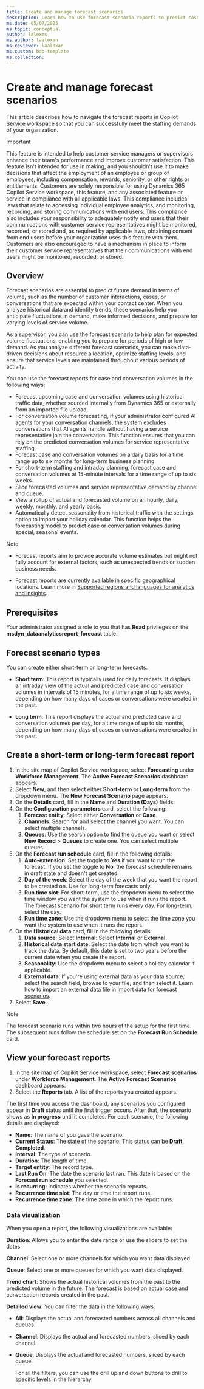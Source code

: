 ```yaml
---
title: Create and manage forecast scenarios
description: Learn how to use forecast scenario reports to predict case and conversation volumes.
ms.date: 05/07/2025
ms.topic: conceptual
author: lalexms
ms.author: laalexan
ms.reviewer: laalexan
ms.custom: bap-template
ms.collection:
---
```


# Create and manage forecast scenarios

This article describes how to navigate the forecast reports in Copilot Service workspace so that you can successfully meet the staffing demands of your organization.

> [!IMPORTANT]
> This feature is intended to help customer service managers or supervisors enhance their team's performance and improve customer satisfaction. This feature isn't intended for use in making, and you shouldn't use it to make decisions that affect the employment of an employee or group of employees, including compensation, rewards, seniority, or other rights or entitlements. Customers are solely responsible for using Dynamics 365 Copilot Service workspace, this feature, and any associated feature or service in compliance with all applicable laws. This compliance includes laws that relate to accessing individual employee analytics, and monitoring, recording, and storing communications with end users. This compliance also includes your responsibility to adequately notify end users that their communications with customer service representatives might be monitored, recorded, or stored and, as required by applicable laws, obtaining consent from end users before your organization uses this feature with them. Customers are also encouraged to have a mechanism in place to inform their customer service representatives that their communications with end users might be monitored, recorded, or stored.

## Overview

Forecast scenarios are essential to predict future demand in terms of volume, such as the number of customer interactions, cases, or conversations that are expected within your contact center. When you analyze historical data and identify trends, these scenarios help you anticipate fluctuations in demand, make informed decisions, and prepare for varying levels of service volume.

As a supervisor, you can use the forecast scenario to help plan for expected volume fluctuations, enabling you to prepare for periods of high or low demand. As you analyze different forecast scenarios, you can make data-driven decisions about resource allocation, optimize staffing levels, and ensure that service levels are maintained throughout various periods of activity.

You can use the forecast reports for case and conversation volumes in the following ways:

- Forecast upcoming case and conversation volumes using historical traffic data, whether sourced internally from Dynamics 365 or externally from an imported file upload.
- For conversation volume forecasting, if your administrator configured AI agents for your conversation channels, the system excludes conversations that AI agents handle without having a service representative join the conversation. This function ensures that you can rely on the predicted conversation volumes for service representative staffing.
- Forecast case and conversation volumes on a daily basis for a time range up to six months for long-term business planning.
- For short-term staffing and intraday planning, forecast case and conversation volumes at 15-minute intervals for a time range of up to six weeks.
- Slice forecasted volumes and service representative demand by channel and queue.
- View a rollup of actual and forecasted volume on an hourly, daily, weekly, monthly, and yearly basis.
- Automatically detect seasonality from historical traffic with the settings option to import your holiday calendar. This function helps the forecasting model to predict case or conversation volumes during special, seasonal events.

> [!NOTE]
> - Forecast reports aim to provide accurate volume estimates but might not fully account for external factors, such as unexpected trends or sudden business needs.
>
> - Forecast reports are currently available in specific geographical locations. Learn more in [Supported regions and languages for analytics and insights](/dynamics365/customer-service/administer/cs-region-availability-service-limits#supported-regions-and-languages-for-analytics-and-insights).

## Prerequisites

Your administrator assigned a role to you that has **Read** privileges on the **msdyn_dataanalyticsreport_forecast** table. 

## Forecast scenario types

You can create either short-term or long-term forecasts.

- **Short term**: This report is typically used for daily forecasts. It displays an intraday view of the actual and predicted case and conversation volumes in intervals of 15 minutes, for a time range of up to six weeks, depending on how many days of cases or conversations were created in the past.

- **Long term**: This report displays the actual and predicted case and conversation volumes per day, for a time range of up to six months, depending on how many days of cases or conversations were created in the past.

## Create a short-term or long-term forecast report

1. In the site map of Copilot Service workspace, select **Forecasting** under **Workforce Management**. The **Active Forecast Scenarios** dashboard appears.
1. Select **New**, and then select either **Short-term** or **Long-term** from the dropdown menu. The **New Forecast Scenario** page appears.
1. On the **Details** card, fill in the **Name** and **Duration (Days)** fields.
1. On the **Configuration parameters** card, select the following:
      1. **Forecast entity**: Select either **Conversation** or **Case**.
      2. **Channels**: Search for and select the channel you want. You can select multiple channels.
      1. **Queues**: Use the search option to find the queue you want or select **New Record** > **Queues** to create one. You can select multiple queues.
1. On the **Forecast run schedule** card, fill in the following details:
      1. **Auto-extension**: Set the toggle to **Yes** if you want to run the forecast. If you set the toggle to **No**, the forecast schedule remains in draft state and doesn't get created.
      2. **Day of the week**: Select the day of the week that you want the report to be created on. Use for long-term forecasts only. 
      1. **Run time slot**: For short-term, use the dropdown menu to select the time window you want the system to use when it runs the report. The forecast scenario for short term runs every day. For long-term, select the day.
      1. **Run time zone**: Use the dropdown menu to select the time zone you want the system to use when it runs the report.
1. On the **Historical data** card, fill in the following details:
      1. **Data source**: Select **Internal**: Select **Internal** or **External**.
      1. **Historical data start date**: Select the date from which you want to track the data. By default, this date is set to two years before the current date when you create the report.
      1. **Seasonality**: Use the dropdown menu to select a holiday calendar if applicable.
      1. **External data**: If you're using external data as your data source, select the search field, browse to your file, and then select it. Learn how to import an external data file in [Import data for forecast scenarios](wfm-import-historical-data.md).
1. Select **Save**.

> [!NOTE]  
> The forecast scenario runs within two hours of the setup for the first time. The subsequent runs follow the schedule set on the **Forecast Run Schedule** card.

## View your forecast reports

1. In the site map of Copilot Service workspace, select **Forecast scenarios** under **Workforce Management**. The **Active Forecast Scenarios** dashboard appears.
2. Select the **Reports** tab. A list of the reports you created appears.

The first time you access the dashboard, any scenarios you configured appear in **Draft** status until the first trigger occurs. After that, the scenario shows as **In progress** until it completes. For each scenario, the following details are displayed:

- **Name**: The name of you gave the scenario.
- **Current Status**: The state of the scenario. This status can be **Draft**, **Completed**.
- **Interval**: The type of scenario.
- **Duration**: The length of time.
- **Target entity**: The record type.
- **Last Run On**: The date the scenario last ran. This date is based on the **Forecast run schedule** you selected.
- **Is recurring**: Indicates whether the scenario repeats.
- **Recurrence time slot**: The day or time the report runs.
- **Recurrence time zone**: The time zone in which the report runs.

### Data visualization

When you open a report, the following visualizations are available:

**Duration**: Allows you to enter the date range or use the sliders to set the dates.

**Channel**: Select one or more channels for which you want data displayed.

**Queue**: Select one or more queues for which you want data displayed.

**Trend chart**: Shows the actual historical volumes from the past to the predicted volume in the future. The forecast is based on actual case and conversation records created in the past.

**Detailed view**: You can filter the data in the following ways:
   - **All**: Displays the actual and forecasted numbers across all channels and queues. 
   - **Channel**: Displays the actual and forecasted numbers, sliced by each channel. 
   - **Queue**: Displays the actual and forecasted numbers, sliced by each queue.
     
     For all the filters, you can use the drill up and down buttons to drill to specific levels in the hierarchy.

